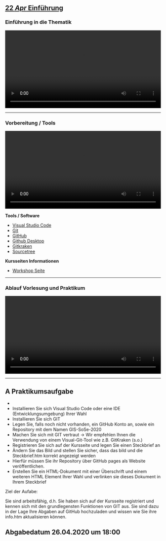 ## [**22 _Apr_** Einführung]()

### Einführung in die Thematik
<video controls width="100%"> 
    <source src="https://scheuerle.net/lehre/gis/videos/00_Einfuehrung.mp4" type="video/mp4"> 
    <a href="https://scheuerle.net/lehre/gis/videos/00_Einfuehrung.mp4">Zum Video</a>
</video>

---

### Vorbereitung / Tools
<video controls width="100%"> 
    <source src="https://scheuerle.net/lehre/gis/videos/00_Arbeitsumgebung.mp4" type="video/mp4"> 
    <a href="https://scheuerle.net/lehre/gis/videos/00_Arbeitsumgebung.mp4">Zum Video</a>
</video>

**Tools / Software**
- [Visual Studio Code](https://code.visualstudio.com/)
- [Git](https://git-scm.com/)
- [GitHub](https://github.com/)
- [Github Desktop](https://desktop.github.com/)
- [Gitkraken](https://www.gitkraken.com/)
- [Sourcetree](https://www.sourcetreeapp.com/)

**Kursseiten Informationen**
- [Workshop Seite](../workshops)

--- 


### Ablauf Vorlesung und Praktikum
<video controls width="100%"> 
    <source src="https://scheuerle.net/lehre/gis/videos/00_Ablauf_Vorlesung.mp4" type="video/mp4"> 
    <a href="https://scheuerle.net/lehre/gis/videos/00_Ablauf_Vorlesung.mp4">Zum Video</a>
</video>


---

## **A** Praktikumsaufgabe

- 
- Installieren Sie sich Visual Studio Code oder eine IDE (Entwicklungsumgebung) Ihrer Wahl
- Installieren Sie sich GIT
- Legen Sie, falls noch nicht vorhanden, ein GitHub Konto an, sowie ein Repository mit dem Namen GIS-SoSe-2020
- Machen Sie sich mit GIT vertraut
-> Wir empfehlen Ihnen die Verwendung von einem Visual-Git-Tool wie z.B. GitKraken (s.o.)
- Registrieren Sie sich auf der Kursseite und legen Sie einen Steckbrief an
- Ändern Sie das Bild und stellen Sie sicher, dass das bild und die Steckbrief.htm korrekt angezeigt werden
- Hierfür müssen Sie ihr Repository über GitHub pages als Website veröffentlichen.
- Erstellen Sie ein HTML-Dokument mit einer Überschrift und einem weiteren HTML Element Ihrer Wahl und verlinken sie dieses Dokument in Ihrem Steckbrief


Ziel der Aufabe: 

Sie sind arbeitsfähig, d.h. Sie haben sich auf der Kursseite registriert und kennen sich mit den grundlegensten Funktionen von GIT aus. Sie sind dazu in der Lage Ihre Abgaben auf GitHub hochzuladen und wissen wie Sie ihre info.htm aktualisieren können.

## Abgabedatum 26.04.2020 um 18:00